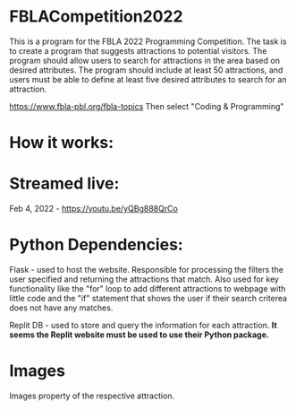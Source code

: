 # FBLACompetition2022

This is a program for the FBLA 2022 Programming Competition. The task is to create a program that suggests attractions to potential visitors. The program should allow users to search for attractions in the area based on desired attributes. The program should include at least 50 attractions, and users must be able to define at least five desired attributes to search for an attraction.

https://www.fbla-pbl.org/fbla-topics Then select "Coding & Programming"

# How it works:



# Streamed live:

Feb 4, 2022 - https://youtu.be/yQBg888QrCo

# Python Dependencies:

Flask - used to host the website. Responsible for processing the filters the user specified and returning the attractions that match. Also used for key functionality like the "for" loop to add different attractions to webpage with little code and the "if" statement that shows the user if their search criterea does not have any matches.

Replit DB - used to store and query the information for each attraction. **It seems the Replit website must be used to use their Python package.**

# Images

Images property of the respective attraction.
